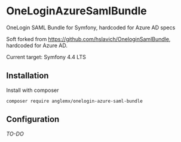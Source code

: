 # OneLoginAzureSamlBundle
OneLogin SAML Bundle for Symfony, hardcoded for Azure AD specs

Soft forked from https://github.com/hslavich/OneloginSamlBundle, hardcoded for Azure AD.

Current target: Symfony 4.4 LTS

## Installation
Install with composer

```
composer require anglemx/onelogin-azure-saml-bundle
```

## Configuration
_TO-DO_
